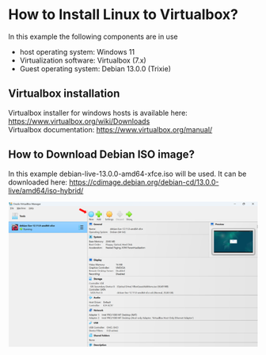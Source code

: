 # How to Install Linux to Virtualbox?
In this example the following components are in use
- host operating system: Windows 11
- Virtualization software: Virtualbox (7.x)
- Guest operating system: Debian 13.0.0 (Trixie)

## Virtualbox installation
Virtualbox installer for windows hosts is available here: https://www.virtualbox.org/wiki/Downloads    
Virtualbox documentation: https://www.virtualbox.org/manual/    

## How to Download Debian ISO image?
In this example debian-live-13.0.0-amd64-xfce.iso will be used. It can be downloaded here: https://cdimage.debian.org/debian-cd/13.0.0-live/amd64/iso-hybrid/  

<!-- This is a comment in Markdown -->
![Add file](./pictures/1_picture.png)  
